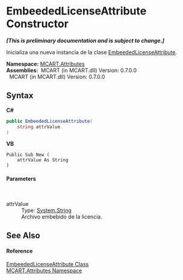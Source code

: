 # EmbeededLicenseAttribute Constructor 
 _**\[This is preliminary documentation and is subject to change.\]**_

Inicializa una nueva instancia de la clase <a href="0c0e17c2-f14c-0d3e-f551-261c962f6cf8">EmbeededLicenseAttribute</a>.

**Namespace:**&nbsp;<a href="149c1cbf-2082-5e41-e423-c506e9b98202">MCART.Attributes</a><br />**Assemblies:**&nbsp;&nbsp;MCART (in MCART.dll) Version: 0.7.0.0<br />&nbsp;&nbsp;MCART (in MCART.dll) Version: 0.7.0.0<br />

## Syntax

**C#**<br />
``` C#
public EmbeededLicenseAttribute(
	string attrValue
)
```

**VB**<br />
``` VB
Public Sub New ( 
	attrValue As String
)
```


#### Parameters
&nbsp;<dl><dt>attrValue</dt><dd>Type: <a href="http://msdn2.microsoft.com/es-es/library/s1wwdcbf" target="_blank">System.String</a><br />Archivo embebido de la licencia.</dd></dl>

## See Also


#### Reference
<a href="0c0e17c2-f14c-0d3e-f551-261c962f6cf8">EmbeededLicenseAttribute Class</a><br /><a href="149c1cbf-2082-5e41-e423-c506e9b98202">MCART.Attributes Namespace</a><br />